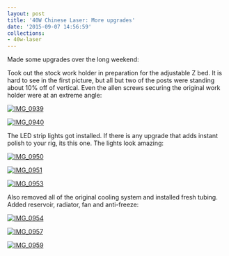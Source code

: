 ```yaml
---
layout: post
title: '40W Chinese Laser: More upgrades'
date: '2015-09-07 14:56:59'
collections:
- 40w-laser
---
```



Made some upgrades over the long weekend:

Took out the stock work holder in preparation for the adjustable Z bed. It is hard to see in the first picture, but all but two of the posts were standing about 10% off of vertical. Even the allen screws securing the original work holder were at an extreme angle:

[![IMG_0939](https://i1.wp.com/res.cloudinary.com/thecase/image/upload/h_225,w_300/v1514683153/IMG_0939_bl7voc.jpg?resize=300%2C225)](https://i1.wp.com/res.cloudinary.com/thecase/image/upload/v1514683153/IMG_0939_bl7voc.jpg)

[![IMG_0940](https://i0.wp.com/res.cloudinary.com/thecase/image/upload/h_225,w_300/v1514683151/IMG_0940_cxgaqq.jpg?resize=300%2C225)](https://i1.wp.com/res.cloudinary.com/thecase/image/upload/v1514683151/IMG_0940_cxgaqq.jpg)

The LED strip lights got installed. If there is any upgrade that adds instant polish to your rig, its this one. The lights look amazing:

[![IMG_0950](https://i0.wp.com/res.cloudinary.com/thecase/image/upload/h_225,w_300/v1514683149/IMG_0950_lcbnhn.jpg?resize=300%2C225)](https://i0.wp.com/res.cloudinary.com/thecase/image/upload/v1514683149/IMG_0950_lcbnhn.jpg)

[![IMG_0951](https://i1.wp.com/res.cloudinary.com/thecase/image/upload/h_225,w_300/v1514683147/IMG_0951_cwlboe.jpg?resize=300%2C225)](https://i0.wp.com/res.cloudinary.com/thecase/image/upload/v1514683147/IMG_0951_cwlboe.jpg)

[![IMG_0953](https://i0.wp.com/res.cloudinary.com/thecase/image/upload/h_225,w_300/v1514683145/IMG_0953_j2rrie.jpg?resize=300%2C225)](https://i1.wp.com/res.cloudinary.com/thecase/image/upload/v1514683145/IMG_0953_j2rrie.jpg)

Also removed all of the original cooling system and installed fresh tubing. Added reservoir, radiator, fan and anti-freeze:

[![IMG_0954](https://i0.wp.com/res.cloudinary.com/thecase/image/upload/h_225,w_300/v1514683142/IMG_0954_js8lto.jpg?resize=300%2C225)](https://i2.wp.com/res.cloudinary.com/thecase/image/upload/v1514683142/IMG_0954_js8lto.jpg)

[![IMG_0957](https://i1.wp.com/res.cloudinary.com/thecase/image/upload/h_300,w_225/v1514683140/IMG_0957_vmdxw7.jpg?resize=225%2C300)](https://i2.wp.com/res.cloudinary.com/thecase/image/upload/v1514683140/IMG_0957_vmdxw7.jpg)

[![IMG_0959](https://i2.wp.com/res.cloudinary.com/thecase/image/upload/h_225,w_300/v1514683138/IMG_0959_ohtfe0.jpg?resize=300%2C225)](https://i0.wp.com/res.cloudinary.com/thecase/image/upload/v1514683138/IMG_0959_ohtfe0.jpg)


